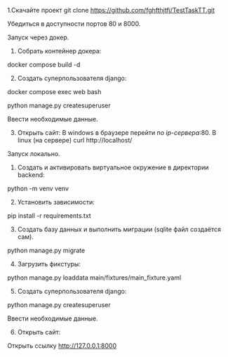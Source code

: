 1.Скачайте проект git clone https://github.com/fghfthjtfj/TestTaskTT.git

Убедиться в доступности портов 80 и 8000.


Запуск через докер.

1. Собрать контейнер докера:

docker compose build -d


2. Создать суперпользователя django:
   
docker compose exec web bash

python manage.py createsuperuser

Ввести необходимые данные.


3. Открыть сайт:
В windows в браузере перейти по *ip-сервера*:80.
В linux (на сервере) curl http://localhost/


Запуск локально.

1. Создать и активировать виртуальное окружение в директории backend:

python -m venv venv

2. Установить зависимости:

pip install -r requirements.txt

3. Создать базу данных и выполнить миграции (sqlite файл создаётся сам).

python manage.py migrate

4. Загрузить фикстуры:

python manage.py loaddata  main/fixtures/main_fixture.yaml

5. Создать суперпользователя django:

python manage.py createsuperuser

Ввести необходимые данные.

6. Открыть сайт:

Открыть ссылку http://127.0.0.1:8000
